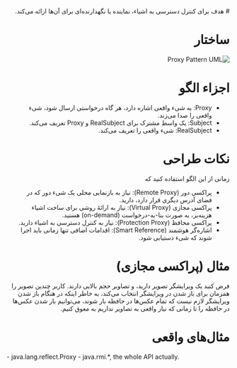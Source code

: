 <div dir="rtl">
# هدف
برای کنترل دسترسی به اشیاء، نماینده یا نگهدارنده‌ای برای آن‌ها ارائه می‌کند.

# ساختار
![Proxy Pattern UML](http://javaobsession.files.wordpress.com/2010/07/proxy-diagram.png)

# اجزاء الگو
- Proxy: به شیء واقعی اشاره دارد، هر گاه درخواستی ارسال شود، شیء واقعی را صدا می‌زند.
- Subject: یک واسط مشترک برای RealSubject و Proxy تعریف می‌کند.
- RealSubject: شیء واقعی را تعریف می‌کند.

# نکات طراحی
زمانی از این الگو استفاده کنید که
- پراکسی دور (Remote Proxy): نیاز به بازنمایی محلی یک شیء دور که در فضای آدرس دیگری قرار دارد، دارید. 
- پراکسی مجازی (Virtual Proxy):  نیاز به ارائهٔ روشی برای ساخت اشیاء هزینه‌بر، به صورت بنا-به-درخواست (on-demand) هستید.
- پراکسی محافظ (Protection Proxy): نیاز به کنترل دسترسی به اشیاء دارید.
- اشاره‌گر هوشمند (Smart Reference): اقدامات اضافی تنها زمانی باید اجرا شوند که شیء دستیابی شود.

# مثال (پراکسی مجازی)
فرض کنید یک ویرایشگر تصویر دارید، و تصاویر حجم بالایی دارند. کاربر چندین تصویر را همزمان برای باز شدن در ویرایشگر انتخاب می‌کند، به خاطر اینکه در هنگام باز شدن ویرایشگر لازم نیست که تمام عکس‌ها در حافظه بار شوند، می‌توانیم بار شدن عکس‌ها در حافظه را تا زمانی که نیاز واقعی به تصاویر نداریم به معوق کنیم.

# مثال‌های واقعی
<div dir="ltr">
- java.lang.reflect.Proxy
- java.rmi.*, the whole API actually.

